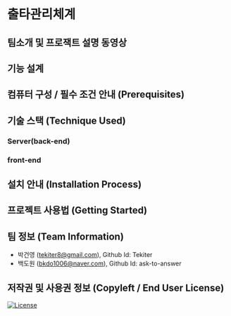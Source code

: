 # 출타관리체계




## 팀소개 및 프로잭트 설명 동영상


## 기능 설계


## 컴퓨터 구성 / 필수 조건 안내 (Prerequisites)


## 기술 스택 (Technique Used)
### Server(back-end)

### front-end

## 설치 안내 (Installation Process)

## 프로젝트 사용법 (Getting Started)

## 팀 정보 (Team Information)
- 박건영 (tekiter8@gmail.com), Github Id: Tekiter
- 백도원 (bkdo1006@naver.com), Github Id: ask-to-answer

## 저작권 및 사용권 정보 (Copyleft / End User License)
<a href="LICENSE.md"><img src="https://img.shields.io/github/license/osamhack2020/WEB_LeaveOutSystem_Div-7?label=%EB%9D%BC%EC%9D%B4%EC%84%A0%EC%8A%A4" alt="License"></a>